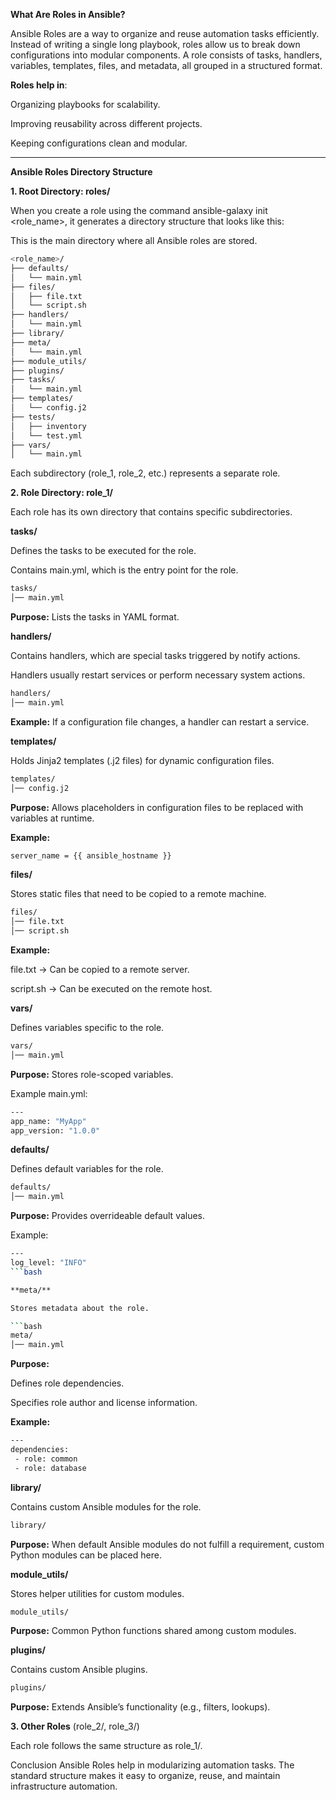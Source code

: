 **What Are Roles in Ansible?**

Ansible Roles are a way to organize and reuse automation tasks efficiently. Instead of writing a single long playbook, roles allow us to break down configurations into modular components. A role consists of tasks, handlers, variables, templates, files, and metadata, all grouped in a structured format.

**Roles help in**:

Organizing playbooks for scalability.

Improving reusability across different projects.

Keeping configurations clean and modular.

---

**Ansible Roles Directory Structure**

**1. Root Directory: roles/**

When you create a role using the command ansible-galaxy init <role_name>, it generates a directory structure that looks like this:

This is the main directory where all Ansible roles are stored.

 ```bash
<role_name>/
├── defaults/
│   └── main.yml
├── files/
│   ├── file.txt
│   └── script.sh
├── handlers/
│   └── main.yml
├── library/
├── meta/
│   └── main.yml
├── module_utils/
├── plugins/
├── tasks/
│   └── main.yml
├── templates/
│   └── config.j2
├── tests/
│   ├── inventory
│   └── test.yml
├── vars/
│   └── main.yml
 ```

Each subdirectory (role_1, role_2, etc.) represents a separate role.

**2. Role Directory: role_1/**

Each role has its own directory that contains specific subdirectories.

**tasks/**

Defines the tasks to be executed for the role.

Contains main.yml, which is the entry point for the role.

```bash
tasks/
│── main.yml
 ```
**Purpose:** Lists the tasks in YAML format.

**handlers/**

Contains handlers, which are special tasks triggered by notify actions.

Handlers usually restart services or perform necessary system actions.

 ```bash
handlers/
│── main.yml
 ```

**Example:** If a configuration file changes, a handler can restart a service.

**templates/**

Holds Jinja2 templates (.j2 files) for dynamic configuration files.

 ```bash
templates/
│── config.j2
 ```

**Purpose:** Allows placeholders in configuration files to be replaced with variables at runtime.

**Example:**

 ```bash
server_name = {{ ansible_hostname }}
 ```

**files/**

Stores static files that need to be copied to a remote machine.

 ```bash
files/
│── file.txt
│── script.sh
 ```

**Example:**

file.txt → Can be copied to a remote server.

script.sh → Can be executed on the remote host.

**vars/**

Defines variables specific to the role.

 ```bash
vars/
│── main.yml
 ```
**Purpose:** Stores role-scoped variables.

Example main.yml:

 ```bash
---
app_name: "MyApp"
app_version: "1.0.0"
 ```

**defaults/**

Defines default variables for the role.

 ```bash
defaults/
│── main.yml
 ```

**Purpose:** Provides overrideable default values.

Example:

 ```bash
---
log_level: "INFO"
 ```bash

**meta/**

Stores metadata about the role.

 ```bash
meta/
│── main.yml
 ```

**Purpose:**

Defines role dependencies.

Specifies role author and license information.

**Example:**

 ```bash
---
dependencies:
  - role: common
  - role: database
 ```

**library/**

Contains custom Ansible modules for the role.

 ```bash
library/
 ```
**Purpose:** When default Ansible modules do not fulfill a requirement, custom Python modules can be placed here.

**module_utils/**

Stores helper utilities for custom modules.

 ```bash
module_utils/
 ```

**Purpose:** Common Python functions shared among custom modules.

**plugins/**

Contains custom Ansible plugins.

 ```bash
plugins/
 ```

**Purpose:** Extends Ansible’s functionality (e.g., filters, lookups).

**3. Other Roles** (role_2/, role_3/)

Each role follows the same structure as role_1/.

Conclusion
Ansible Roles help in modularizing automation tasks. The standard structure makes it easy to organize, reuse, and maintain infrastructure automation.
